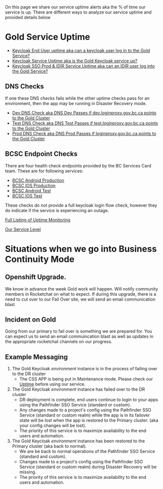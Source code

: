 
On this page we share our service uptime alerts aka the % of time our service is up. There are different ways to analyze our service uptime and provided details below

# Gold Service Uptime
* [Keycloak End User uptime aka can a keycloak user log in to the Gold Service? ](https://uptime.com/s/bcgov-sso-gold/1391032)
* [Keycloak Service Uptime aka is the Gold Keycloak service up?](https://status.loginproxy.gov.bc.ca/statuspage/bcgov-sso-gold/1389409)
* [Keycloak SSO Prod & IDIR Service Uptime aka can an IDIR user log into the Gold Service?](https://status.loginproxy.gov.bc.ca/statuspage/bcgov-sso-gold/1391029)
## DNS Checks
If one these DNS checks fails while the other uptime checks pass for an environment, then the app may be running in Disaster Recovery mode.
* [Dev DNS Check aka DNS Dev Passes if dev.loginproxy.gov.bc.ca points to the Gold Cluster ](https://status.loginproxy.gov.bc.ca/statuspage/bcgov-sso-gold/1719406)
* [Test DNS Check aka DNS Test Passes if test.loginproxy.gov.bc.ca points to the Gold Cluster ](https://status.loginproxy.gov.bc.ca/statuspage/bcgov-sso-gold/1719409)
* [Prod DNS Check aka DNS Prod Passes if loginproxy.gov.bc.ca points to the Gold Cluster ](https://status.loginproxy.gov.bc.ca/statuspage/bcgov-sso-gold/1581586)
## BCSC Endpoint Checks
There are four health check endpoints provided by the BC Services Card team.  These are for following services:
* [BCSC Android Production](https://status.loginproxy.gov.bc.ca/statuspage/bcgov-sso-gold/3869281)
* [BCSC IOS Production](https://status.loginproxy.gov.bc.ca/statuspage/bcgov-sso-gold/3869284)
* [BCSC Android Test](https://status.loginproxy.gov.bc.ca/statuspage/bcgov-sso-gold/3869275)
* [BCSC IOS Test](https://status.loginproxy.gov.bc.ca/statuspage/bcgov-sso-gold/3869278)

These checks do not provide a full keycloak login flow check, however they do indicate if the service is experiencing an outage.


[Full Listing of Uptime Monitoring](https://status.loginproxy.gov.bc.ca/)

[Our Service Level](https://github.com/bcgov/sso-keycloak/wiki/Alerts-and-Us#service-levels)


# Situations when we go into Business Continuity Mode

## Openshift Upgrade.

We know in advance the week Gold work will happen. Will notify community members in Rocketchat on what to expect. If during this upgrade, there is a need to cut over to our Fail Over site, we will send an email communication blast

## Incident on Gold

Going from our primary to fail over is something we are prepared for. You can expect us to send an email commuincation blast as well as updates in the appropriate rocketchat channels on our progress.


## Example Messaging

1. The Gold Keycloak _environment_  instance is in the process of failing over to the DR cluster
   * The CSS APP is being put in Maintenance mode. Please check our [Uptime](https://uptime.com/statuspage/bcgov-sso-gold) before using our service.
2. The Gold Keycloak  _environment_  instance has failed over to the DR cluster
   * DR deployment is complete, end users continue to login to your apps using the Pathfinder SSO Service (standard or custom).
   *  Any changes made to a project's config using the Pathfinder SSO Service (standard or custom realm) while the app is in its failover state will be lost when the app is restored to the Primary cluster. (aka your config changes will be lost).
   * The priority of this service is to maximize availability to the end users and automation.
3. The Gold Keycloak  _environment_  instance has been restored to the Primary cluster (aka back to normal).
   *  We are be back to normal operations of the Pathfinder SSO Service (standard and custom).
   * Changes made to a project's config using the Pathfinder SSO Service (standard or custom realm) during Disaster Recovery will be missing.
   * The priority of this service is to maximize availability to the end users and automation.
